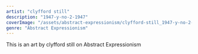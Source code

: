 ```yaml
---
artist: "clyfford still"
description: "1947-y-no-2-1947"
coverImage: "/assets/abstract-expressionism/clyfford-still_1947-y-no-2-1947.jpg"
genre: "Abstract Expressionism"
---
```

This is an art by clyfford still on Abstract Expressionism

